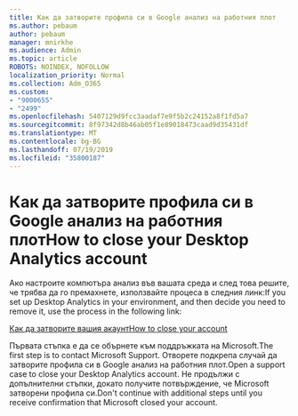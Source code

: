 ```yaml
---
title: Как да затворите профила си в Google анализ на работния плот
ms.author: pebaum
author: pebaum
manager: mnirkhe
ms.audience: Admin
ms.topic: article
ROBOTS: NOINDEX, NOFOLLOW
localization_priority: Normal
ms.collection: Adm_O365
ms.custom:
- "9000655"
- "2499"
ms.openlocfilehash: 5407129d9fcc3aadaf7e9f5b2c24152a8f1fd5a7
ms.sourcegitcommit: 8f97342d8b46ab05f1e89018473caad9d35431df
ms.translationtype: MT
ms.contentlocale: bg-BG
ms.lasthandoff: 07/19/2019
ms.locfileid: "35800187"
---
```

# <a name="how-to-close-your-desktop-analytics-account"></a><span data-ttu-id="3882e-102">Как да затворите профила си в Google анализ на работния плот</span><span class="sxs-lookup"><span data-stu-id="3882e-102">How to close your Desktop Analytics account</span></span>

<span data-ttu-id="3882e-103">Ако настроите компютъра анализ във вашата среда и след това решите, че трябва да го премахнете, използвайте процеса в следния линк:</span><span class="sxs-lookup"><span data-stu-id="3882e-103">If you set up Desktop Analytics in your environment, and then decide you need to remove it, use the process in the following link:</span></span>

[<span data-ttu-id="3882e-104">Как да затворите вашия акаунт</span><span class="sxs-lookup"><span data-stu-id="3882e-104">How to close your account</span></span>](https://docs.microsoft.com/sccm/desktop-analytics/account-close)

<span data-ttu-id="3882e-105">Първата стъпка е да се обърнете към поддръжката на Microsoft.</span><span class="sxs-lookup"><span data-stu-id="3882e-105">The first step is to contact Microsoft Support.</span></span> <span data-ttu-id="3882e-106">Отворете подкрепа случай да затворите профила си в Google анализ на работния плот.</span><span class="sxs-lookup"><span data-stu-id="3882e-106">Open a support case to close your Desktop Analytics account.</span></span> <span data-ttu-id="3882e-107">Не продължи с допълнителни стъпки, докато получите потвърждение, че Microsoft затворени профила си.</span><span class="sxs-lookup"><span data-stu-id="3882e-107">Don't continue with additional steps until you receive confirmation that Microsoft closed your account.</span></span>